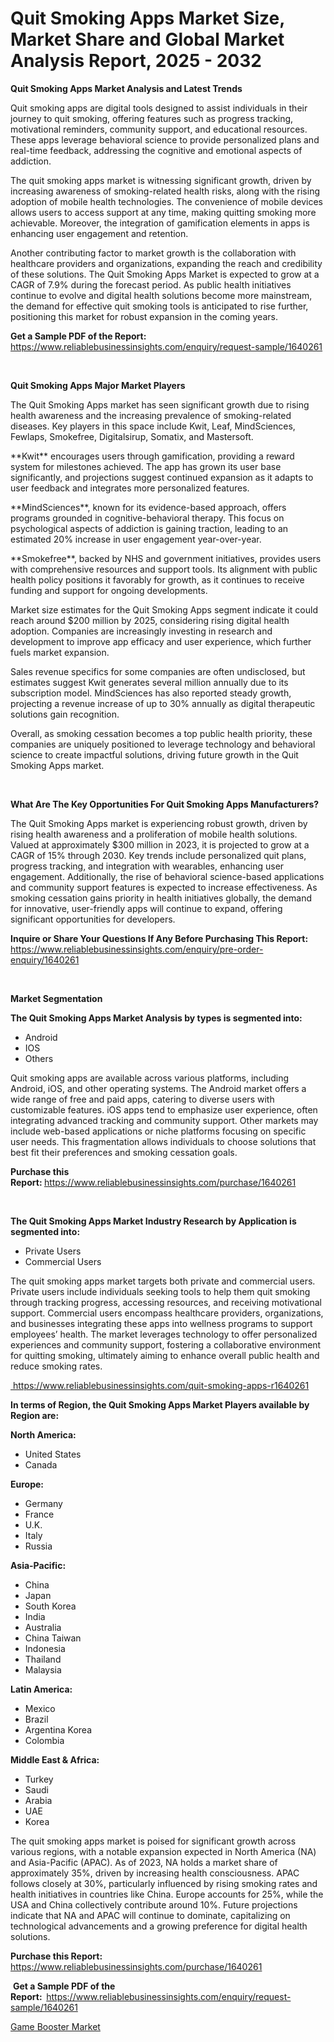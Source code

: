 <p><h1>Quit Smoking Apps Market Size, Market Share and Global Market Analysis Report, 2025 - 2032</h1></p><p><strong>Quit Smoking Apps Market Analysis and Latest Trends</strong></p>
<p><p>Quit smoking apps are digital tools designed to assist individuals in their journey to quit smoking, offering features such as progress tracking, motivational reminders, community support, and educational resources. These apps leverage behavioral science to provide personalized plans and real-time feedback, addressing the cognitive and emotional aspects of addiction.</p><p>The quit smoking apps market is witnessing significant growth, driven by increasing awareness of smoking-related health risks, along with the rising adoption of mobile health technologies. The convenience of mobile devices allows users to access support at any time, making quitting smoking more achievable. Moreover, the integration of gamification elements in apps is enhancing user engagement and retention.</p><p>Another contributing factor to market growth is the collaboration with healthcare providers and organizations, expanding the reach and credibility of these solutions. The Quit Smoking Apps Market is expected to grow at a CAGR of 7.9% during the forecast period. As public health initiatives continue to evolve and digital health solutions become more mainstream,  the demand for effective quit smoking tools is anticipated to rise further, positioning this market for robust expansion in the coming years.</p></p>
<p><strong>Get a Sample PDF of the Report:&nbsp;</strong> <a href="https://www.reliablebusinessinsights.com/enquiry/request-sample/1640261?utm_campaign=3080&utm_medium=2&utm_source=Github&utm_content=ia&utm_term=05032025&utm_id=quit-smoking-apps">https://www.reliablebusinessinsights.com/enquiry/request-sample/1640261</a></p>
<p>&nbsp;</p>
<p><strong>Quit Smoking Apps Major Market Players</strong></p>
<p><p>The Quit Smoking Apps market has seen significant growth due to rising health awareness and the increasing prevalence of smoking-related diseases. Key players in this space include Kwit, Leaf, MindSciences, Fewlaps, Smokefree, Digitalsirup, Somatix, and Mastersoft.</p><p>**Kwit** encourages users through gamification, providing a reward system for milestones achieved. The app has grown its user base significantly, and projections suggest continued expansion as it adapts to user feedback and integrates more personalized features.</p><p>**MindSciences**, known for its evidence-based approach, offers programs grounded in cognitive-behavioral therapy. This focus on psychological aspects of addiction is gaining traction, leading to an estimated 20% increase in user engagement year-over-year.</p><p>**Smokefree**, backed by NHS and government initiatives, provides users with comprehensive resources and support tools. Its alignment with public health policy positions it favorably for growth, as it continues to receive funding and support for ongoing developments.</p><p>Market size estimates for the Quit Smoking Apps segment indicate it could reach around $200 million by 2025, considering rising digital health adoption. Companies are increasingly investing in research and development to improve app efficacy and user experience, which further fuels market expansion.</p><p>Sales revenue specifics for some companies are often undisclosed, but estimates suggest Kwit generates several million annually due to its subscription model. MindSciences has also reported steady growth, projecting a revenue increase of up to 30% annually as digital therapeutic solutions gain recognition.</p><p>Overall, as smoking cessation becomes a top public health priority, these companies are uniquely positioned to leverage technology and behavioral science to create impactful solutions, driving future growth in the Quit Smoking Apps market.</p></p>
<p>&nbsp;</p>
<p><strong>What Are The Key Opportunities For Quit Smoking Apps Manufacturers?</strong></p>
<p><p>The Quit Smoking Apps market is experiencing robust growth, driven by rising health awareness and a proliferation of mobile health solutions. Valued at approximately $300 million in 2023, it is projected to grow at a CAGR of 15% through 2030. Key trends include personalized quit plans, progress tracking, and integration with wearables, enhancing user engagement. Additionally, the rise of behavioral science-based applications and community support features is expected to increase effectiveness. As smoking cessation gains priority in health initiatives globally, the demand for innovative, user-friendly apps will continue to expand, offering significant opportunities for developers.</p></p>
<p><strong>Inquire or Share Your Questions If Any Before Purchasing This Report:</strong> <a href="https://www.reliablebusinessinsights.com/enquiry/pre-order-enquiry/1640261?utm_campaign=3080&utm_medium=2&utm_source=Github&utm_content=ia&utm_term=05032025&utm_id=quit-smoking-apps">https://www.reliablebusinessinsights.com/enquiry/pre-order-enquiry/1640261</a></p>
<p>&nbsp;</p>
<p><strong>Market Segmentation</strong></p>
<p><strong>The Quit Smoking Apps Market Analysis by types is segmented into:</strong></p>
<p><ul><li>Android</li><li>IOS</li><li>Others</li></ul></p>
<p><p>Quit smoking apps are available across various platforms, including Android, iOS, and other operating systems. The Android market offers a wide range of free and paid apps, catering to diverse users with customizable features. iOS apps tend to emphasize user experience, often integrating advanced tracking and community support. Other markets may include web-based applications or niche platforms focusing on specific user needs. This fragmentation allows individuals to choose solutions that best fit their preferences and smoking cessation goals.</p></p>
<p><strong>Purchase this Report:&nbsp;</strong><a href="https://www.reliablebusinessinsights.com/purchase/1640261?utm_campaign=3080&utm_medium=2&utm_source=Github&utm_content=ia&utm_term=05032025&utm_id=quit-smoking-apps">https://www.reliablebusinessinsights.com/purchase/1640261</a></p>
<p>&nbsp;</p>
<p><strong>The Quit Smoking Apps Market Industry Research by Application is segmented into:</strong></p>
<p><ul><li>Private Users</li><li>Commercial Users</li></ul></p>
<p><p>The quit smoking apps market targets both private and commercial users. Private users include individuals seeking tools to help them quit smoking through tracking progress, accessing resources, and receiving motivational support. Commercial users encompass healthcare providers, organizations, and businesses integrating these apps into wellness programs to support employees’ health. The market leverages technology to offer personalized experiences and community support, fostering a collaborative environment for quitting smoking, ultimately aiming to enhance overall public health and reduce smoking rates.</p></p>
<p><a href="https://www.reliablebusinessinsights.com/quit-smoking-apps-r1640261?utm_campaign=3080&utm_medium=2&utm_source=Github&utm_content=ia&utm_term=05032025&utm_id=quit-smoking-apps">&nbsp;https://www.reliablebusinessinsights.com/quit-smoking-apps-r1640261</a></p>
<p><strong>In terms of Region, the Quit Smoking Apps Market Players available by Region are:</strong></p>
<p>
    <p> <strong> North America: </strong>
        <ul>
            <li>United States</li>
            <li>Canada</li>
        </ul>
        </p> 
    <p> <strong> Europe: </strong>
        <ul>
            <li>Germany</li>
            <li>France</li>
            <li>U.K.</li>
            <li>Italy</li>
            <li>Russia</li>
        </ul>
        </p> 
    <p> <strong> Asia-Pacific: </strong>
        <ul>
            <li>China</li>
            <li>Japan</li>
            <li>South Korea</li>
            <li>India</li>
            <li>Australia</li>
            <li>China Taiwan</li>
            <li>Indonesia</li>
            <li>Thailand</li>
            <li>Malaysia</li>
        </ul>
        </p> 
    <p> <strong> Latin America: </strong>
        <ul>
            <li>Mexico</li>
            <li>Brazil</li>
            <li>Argentina Korea</li>
            <li>Colombia</li>
        </ul>
        </p> 
    <p> <strong> Middle East & Africa: </strong>
        <ul>
            <li>Turkey</li>
            <li>Saudi</li>
            <li>Arabia</li>
            <li>UAE</li>
            <li>Korea</li>
        </ul>
    </p>
    </p>
<p><p>The quit smoking apps market is poised for significant growth across various regions, with a notable expansion expected in North America (NA) and Asia-Pacific (APAC). As of 2023, NA holds a market share of approximately 35%, driven by increasing health consciousness. APAC follows closely at 30%, particularly influenced by rising smoking rates and health initiatives in countries like China. Europe accounts for 25%, while the USA and China collectively contribute around 10%. Future projections indicate that NA and APAC will continue to dominate, capitalizing on technological advancements and a growing preference for digital health solutions.</p></p>
<p><strong>Purchase this Report: </strong><a href="https://www.reliablebusinessinsights.com/purchase/1640261?utm_campaign=3080&utm_medium=2&utm_source=Github&utm_content=ia&utm_term=05032025&utm_id=quit-smoking-apps">https://www.reliablebusinessinsights.com/purchase/1640261</a></p>
<p>&nbsp;<strong>Get a Sample PDF of the Report:&nbsp;&nbsp;</strong><a href="https://www.reliablebusinessinsights.com/enquiry/request-sample/1640261?utm_campaign=3080&utm_medium=2&utm_source=Github&utm_content=ia&utm_term=05032025&utm_id=quit-smoking-apps">https://www.reliablebusinessinsights.com/enquiry/request-sample/1640261</a></p>
<p><strong></strong></p>
<p><p><a href="https://github.com/kaddahblejc/Market-Research-Report-List-1/blob/main/game-booster-market.md?utm_campaign=3080&utm_medium=2&utm_source=Github&utm_content=ia&utm_term=05032025&utm_id=quit-smoking-apps">Game Booster Market</a></p></p>